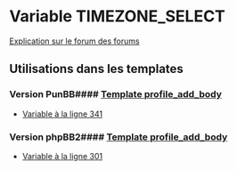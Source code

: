 # Variable TIMEZONE_SELECT
[Explication sur le forum des forums](http://forum.forumactif.com/t294113-listing-des-variables#TIMEZONE_SELECT)
## Utilisations dans les templates
### Version PunBB#### [Template profile_add_body](punbb/profile_add_body.md)
* [Variable à la ligne 341](../punbb/profile_add_body.tpl#L341)
### Version phpBB2#### [Template profile_add_body](subsilver/profile_add_body.md)
* [Variable à la ligne 301](../subsilver/profile_add_body.tpl#L301)